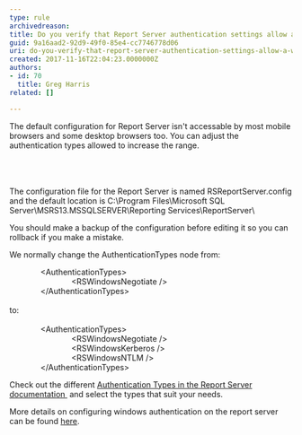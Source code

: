 ```yaml
---
type: rule
archivedreason: 
title: Do you verify that Report Server authentication settings allow a wide range of web browsers?
guid: 9a16aad2-92d9-49f0-85e4-cc7746778d06
uri: do-you-verify-that-report-server-authentication-settings-allow-a-wide-range-of-web-browsers
created: 2017-11-16T22:04:23.0000000Z
authors:
- id: 70
  title: Greg Harris
related: []

---
```



<div>​​​The default configuration for Report Server isn't accessable by most mobile browsers and some desktop browsers too. You can adjust the authentication types allowed to increase the range.<br></div><div>​<br></div>
<br><excerpt class='endintro'></excerpt><br>
<p>​The configuration file for the Report Server is named&#160;RSReportServer.config and the default location is&#160;C&#58;\Program Files\Microsoft SQL Server\MSRS13.MSSQLSERVER\Reporting Services\ReportServer\</p><p>You should make a backup of the configuration before editing it so you can rollback if you make a mistake.</p><p>We normally change the AuthenticationTypes node from&#58;</p><p>&#160;&#160;&#160;&#160;&#160;&#160;&#160;&#160;&#160;&#160;&#160;&#160;&#160; &lt;AuthenticationTypes&gt;<br>&#160;&#160;&#160;&#160;&#160;&#160;&#160;&#160;&#160;&#160;&#160;&#160; &#160;&#160;&#160;&#160;&#160;&#160;&#160;&#160;&#160;&#160;&#160;&#160;&#160;&#160; &lt;RSWindowsNegotiate /&gt;&#160; <br>&#160;&#160;&#160;&#160;&#160;&#160;&#160;&#160;&#160;&#160;&#160;&#160;&#160; &lt;/AuthenticationTypes&gt;<br>&#160;<br>to&#58;<br>&#160;<br>&#160;&#160;&#160;&#160;&#160;&#160;&#160;&#160;&#160;&#160;&#160;&#160;&#160; &lt;AuthenticationTypes&gt;<br>&#160;&#160;&#160;&#160;&#160;&#160;&#160;&#160;&#160;&#160;&#160;&#160; &#160;&#160;&#160;&#160;&#160;&#160;&#160;&#160;&#160;&#160;&#160;&#160;&#160;&#160; &lt;RSWindowsNegotiate /&gt;&#160; <br>&#160;&#160;&#160;&#160;&#160;&#160;&#160;&#160;&#160;&#160;&#160;&#160;&#160;&#160;&#160;&#160;&#160;&#160;&#160;&#160;&#160;&#160;&#160;&#160;&#160;&#160;&#160; &lt;RSWindowsKerberos /&gt;&#160; <br>&#160;&#160;&#160;&#160;&#160;&#160;&#160;&#160;&#160;&#160;&#160;&#160;&#160;&#160;&#160;&#160;&#160;&#160;&#160;&#160;&#160;&#160;&#160;&#160;&#160;&#160;&#160; &lt;RSWindowsNTLM /&gt;&#160; <br>&#160;&#160;&#160;&#160;&#160;&#160;&#160;&#160;&#160;&#160;&#160;&#160;&#160; &lt;/AuthenticationTypes&gt;</p><p>Check out the different <a href="https&#58;//technet.microsoft.com/en-us/library/cc281310%28v=sql.105%29.aspx">Authentication Types in the Report Server documentation ​</a> and select the types that suit your needs.</p><p>More details on configuring windows authentication on the report server can be fo​und <a href="https&#58;//docs.microsoft.com/en-us/sql/reporting-services/security/configure-windows-authentication-on-the-report-server">here​</a>.<br></p><p><br>&#160;</p><p><br>&#160;</p>



